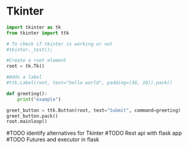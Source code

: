 
# Tkinter

```python
import tkinter as tk
from tkinter import ttk

# To check if tkinter is working or not
#tkinter._test();

#Create a root element
root = tk.Tk()

#Adds a label
#ttk.Label(root, text="hello world", padding=(30, 10)).pack()

def greeting():
    print("example")

greet_button = ttk.Button(root, text="Submit", command=greeting)
greet_button.pack()
root.mainloop()
```

#TODO identify alternatives for Tkinter
#TODO Rest api with flask app
#TODO Futures and executor in flask